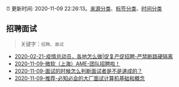 :alarm_clock: 更新时间: 2020-11-09 22:26:13。[来源分类](../README.md)、[标签分类](../TAGS.md)、[时间分类](../TIMELINE.md)

## 招聘面试


> 关键字：`招聘`、`面试`



- [2020-02-21-疫情总动员，各地怎么做|促复产促招聘-严禁断路硬隔离](http://m.china.caixin.com/m/2020-02-22/101519091.html) 
- [2020-11-09-微软（上海）AME-团队招聘啦！](https://www.v2ex.com/t/723396) 
- [2020-11-09-面试的时候怎么判断面试者是不是速成的？](https://www.v2ex.com/t/723369) 
- [2020-11-09-推荐-必知必会的大厂面试计算机基础和概念](https://toutiao.io/k/xvy1us5) 